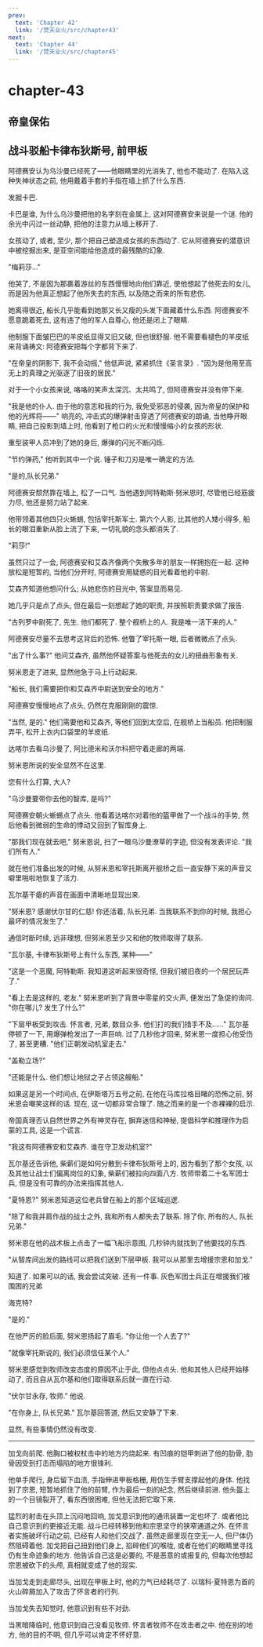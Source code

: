 ```yaml
---
prev:
  text: 'Chapter 42'
  link: '/焚天业火/src/chapter43'
next:
  text: 'Chapter 44'
  link: '/焚天业火/src/chapter45'
---
```


# chapter-43

## 帝皇保佑

## 战斗驳船卡律布狄斯号, 前甲板

阿德赛安认为乌沙曼已经死了——他眼睛里的光消失了, 他也不能动了. 在陷入这种失神状态之前, 他用戴着手套的手指在墙上抓了什么东西.

发掘卡巴.

卡巴是谁, 为什么乌沙曼把他的名字刻在金属上, 这对阿德赛安来说是一个谜. 他的余光中闪过一丝动静, 把他的注意力从墙上移开了.

女孩动了, 或者, 至少, 那个把自己塑造成女孩的东西动了. 它从阿德赛安的潜意识中被挖掘出来, 是亚空间能给他造成的最残酷的幻象.

"梅莉莎…"

他哭了, 不是因为那裹着游丝的东西慢慢地向他们靠近, 使他想起了他死去的女儿, 而是因为他真正想起了他所失去的东西, 以及随之而来的所有悲伤.

她离得很近, 船长几乎能看到她那又长又瘦的头发下面藏着什么东西. 阿德赛安不愿意跪着死去, 这有违了他的军人自尊心, 他还是闭上了眼睛.

他制服下面皱巴巴的羊皮纸显得又旧又破, 但也很舒服. 他不需要看褪色的羊皮纸来背诵祷文: 阿德赛安把每个字都背下来了.

"在帝皇的阴影下, 我不会动摇," 他低声说, 紧紧抓住《圣言录》. "因为是他用至高无上的真理之光驱逐了旧夜的居民."

对于一个小女孩来说, 咯咯的笑声太深沉、太共鸣了, 但阿德赛安并没有停下来.

"我是他的仆人. 由于他的意志和我的行为, 我免受邪恶的侵袭, 因为帝皇的保护和他的光辉将——" 响亮的, 冲击式的爆弹射击穿透了阿德赛安的朗诵, 当他睁开眼睛, 把自己投影到墙上时, 他看到了枪口的火光和慢慢缩小的女孩的形状.

重型装甲人员冲到了她的身后, 爆弹的闪光不断闪烁.

"节约弹药," 他听到其中一个说. 锤子和刀刃是唯一确定的方法.

"是的,队长兄弟."

阿德赛安颓然靠在墙上, 松了一口气. 当他遇到阿特勒斯·努米恩时, 尽管他已经筋疲力尽, 他还是努力站了起来.

他带领着其他四只火蜥蜴, 包括宰托斯军士. 第六个人影, 比其他的人矮小得多, 船长的眼泪重新从脸上流了下来, 一切礼貌的念头都消失了.

"莉莎!"

虽然只过了一会, 阿德赛安和艾森齐像两个失散多年的朋友一样拥抱在一起. 这种放松是短暂的, 当他们分开时, 阿德赛安用疑惑的目光看着他的中尉.

艾森齐知道他想问什么; 从她悲伤的目光中, 答案显而易见.

她几乎只是点了点头, 但在最后一刻想起了她的职责, 并按照职责要求做了报告.

"古列罗中尉死了, 先生. 他们都死了. 整个舰桥上的人. 我是唯一活下来的人."

阿德赛安尽量不去思考这背后的恐怖. 他瞥了宰托斯一眼, 后者微微点了点头.

"出了什么事?" 他问艾森齐, 虽然他怀疑答案与他死去的女儿的扭曲形象有关.

努米恩走了进来, 显然他急于马上行动起来.

"船长, 我们需要把你和艾森齐中尉送到安全的地方."

阿德赛安慢慢地点了点头, 仍然在克服刚刚的震惊.

"当然, 是的." 他们需要他和艾森齐, 等他们回到太空后, 在舰桥上当船员. 他把制服弄平, 松开上衣内口袋里的羊皮纸.

达喀尔去看乌沙曼了, 阿比德米和沃尔科把守着走廊的两端.

努米恩所说的安全显然不在这里.

您有什么打算, 大人?

"乌沙曼要带你去他的智库, 是吗?"

阿德赛安朝火蜥蜴点了点头. 他看着达喀尔对着他的盔甲做了一个战斗的手势, 然后他看到微弱的生命的悸动又回到了智库身上.

"那我们现在就去吧," 努米恩说, 扫了一眼乌沙曼潦草的字迹, 但没有发表评论. "我们所有人."

就在他们准备出发的时候, 从努米恩和宰托斯离开舰桥之后一直安静下来的声音又噼里啪啦地恢复了活力.

瓦尔基干瘪的声音在画面中清晰地显现出来.

"努米恩? 感谢伏尔甘的仁慈! 你还活着, 队长兄弟. 当我联系不到你的时候, 我担心最坏的情况发生了."

通信时断时续, 远非理想, 但努米恩至少又和他的牧师取得了联系.

"瓦尔基, 卡律布狄斯号上有什么东西, 某种——"

"这是一个恶魔, 阿特勒斯. 我知道这听起来很奇怪, 但我们被旧夜的一个居民玩弄了."

"看上去是这样的, 老友." 努米恩听到了背景中零星的交火声, 便发出了急促的询问. "你在哪儿? 发生了什么?"

"下层甲板受到攻击. 怀言者, 兄弟, 数目众多. 他们打的我们措手不及……" 瓦尔基停顿了一下, 用爆弹枪发出了一声巨响. 过了几秒他才回来, 努米恩一度担心他受伤了, 甚至更糟. "他们正朝发动机室走去."

"盖勒立场?"

"还能是什么. 他们想让地狱之子占领这艘船."

如果这是另一个时间点, 在伊斯塔万五号之前, 在他在马库拉格目睹的恐怖之前, 努米恩会嘲笑这样的话. 现在, 这一切都非常合理了. 随之而来的是一个赤裸裸的启示.

帝国真理否认自然世界之外有神灵存在, 摒弃迷信和神秘, 提倡科学和推理作为启蒙的工具, 这是一个谎言.

"我这有阿德赛安和艾森齐. 谁在守卫发动机室?"

瓦尔基还告诉他, 柴薪们是如何分散到卡律布狄斯号上的, 因为看到了那个女孩, 以及其他让战士们偏离岗位的幻象, 柴薪们被拉向四面八方. 牧师带着二十名军团士兵, 但是没有可靠的办法来指挥其他人.

"夏特恩?" 努米恩知道这位老兵曾在船上的那个区域巡逻.

"除了和我并肩作战的战士之外, 我和所有人都失去了联系. 除了你, 所有的人, 队长兄弟."

努米恩在他的战术板上点击了一幅飞船示意图, 几秒钟内就找到了他要找的东西.

"从智库间出发的路线可以把我们送到下层甲板. 我可以从那里去增援宗恩和加戈."

知道了. 如果可以的话, 我会尝试突破. 还有一件事. 灰色军团士兵正在增援我们被围困的兄弟

海克特?

"是的."

在他严厉的脸后面, 努米恩扬起了眉毛. "你让他一个人去了?"

"就像宰托斯说的, 我们必须信任某个人."

努米恩感觉到牧师改变态度的原因不止于此, 但他点点头. 他和其他人已经开始移动了, 而且自从瓦尔基和他们取得联系后就一直在行动.

"伏尔甘永存, 牧师." 他说.

"在你身上, 队长兄弟." 瓦尔基回答道, 然后又安静了下来.

显然, 有些事情仍然没有改变.

--------

加戈向前爬. 他胸口被权杖击中的地方灼烧起来. 有凹痕的铠甲刺进了他的肋骨, 肋骨因受到打击而塌陷的地方很锋利.

他单手爬行, 身后留下血渍, 手指伸进甲板格栅, 用仿生手臂支撑起他的身体. 他找到了宗恩, 短暂地抓住了他的前臂, 作为最后一刻的纪念, 然后继续前进. 他头盔上的一个目镜裂开了, 看东西很困难, 但他无法把它取下来.

猛烈的射击在头顶上沉闷地回响, 加戈意识到他的通讯装置一定也坏了. 或者他比自己意识到的更接近无能. 战斗已经转移到他和宗恩坚守的狭窄通道之外. 在怀言者实施破坏行动之前, 已经有人和他们交战了. 虽然走廊里现在空无一人, 但尸体仍然阻碍着他. 加戈把自己扭到他们身上, 掐碎他们的喉咙, 或者在他们的眼睛里寻找仍有生命迹象的地方. 他告诉自己这是必要的, 不是恶意的或报复的, 但每次他想起宗恩被砍下的头颅, 真相就变成了他的现实.

当加戈走到走廊尽头, 出现在甲板上时, 他的力气已经耗尽了. 以瑞科·夏特恩为首的火山碎屑加入了攻击了怀言者的行列.

当加戈失去知觉时, 他意识到有些不对劲.

当黑暗降临时, 他意识到自己没看见牧师. 怀言者牧师不在攻击者之中. 他在别的地方, 他的目的不明, 但几乎可以肯定不怀好意.
